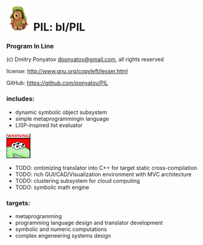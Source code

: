 # ![logo](logo/logo64x64.png) PIL: bI/PIL
### Program In Line

(c) Dmitry Ponyatov <dponyatov@gmail.com>, all rights reserved

license: http://www.gnu.org/copyleft/lesser.html

GitHub: https://github.com/ponyatov/PIL


### includes:
* dynamic symbolic object subsystem 
* simple metaprogrammingin language
* LISP-inspired list evaluator

![logo](logo/warning64x64.png)

* TODO: omtimizing translator into C++ for target static cross-compilation
* TODO: rich GUI/CAD/Visualization environment with MVC architecture
* TODO: clustering subsystem for cloud computing
* TODO: symbolic math engine

### targets:
* metaprogramming
* programming language design and translator development
* symbolic and numeric computations
* complex engeneering systems design

